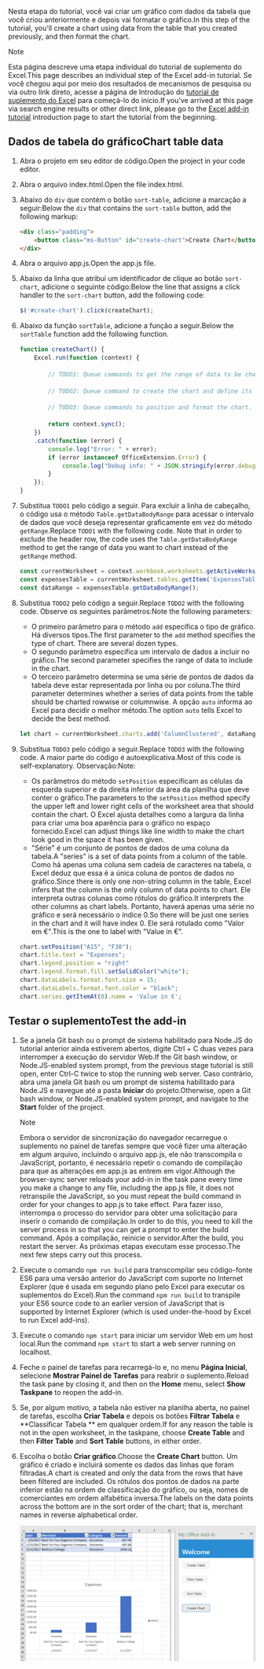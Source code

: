 <span data-ttu-id="2ff6a-101">Nesta etapa do tutorial, você vai criar um gráfico com dados da tabela que você criou anteriormente e depois vai formatar o gráfico.</span><span class="sxs-lookup"><span data-stu-id="2ff6a-101">In this step of the tutorial, you'll create a chart using data from the table that you created previously, and then format the chart.</span></span>

> [!NOTE]
> <span data-ttu-id="2ff6a-102">Esta página descreve uma etapa individual do tutorial de suplemento do Excel.</span><span class="sxs-lookup"><span data-stu-id="2ff6a-102">This page describes an individual step of the Excel add-in tutorial.</span></span> <span data-ttu-id="2ff6a-103">Se você chegou aqui por meio dos resultados de mecanismos de pesquisa ou via outro link direto, acesse a página de Introdução do [tutorial de suplemento do Excel](../tutorials/excel-tutorial.yml) para começá-lo do início.</span><span class="sxs-lookup"><span data-stu-id="2ff6a-103">If you’ve arrived at this page via search engine results or other direct link, please go to the [Excel add-in tutorial](../tutorials/excel-tutorial.yml) introduction page to start the tutorial from the beginning.</span></span>

## <a name="chart-table-data"></a><span data-ttu-id="2ff6a-104">Dados de tabela do gráfico</span><span class="sxs-lookup"><span data-stu-id="2ff6a-104">Chart table data</span></span>

1. <span data-ttu-id="2ff6a-105">Abra o projeto em seu editor de código.</span><span class="sxs-lookup"><span data-stu-id="2ff6a-105">Open the project in your code editor.</span></span>
2. <span data-ttu-id="2ff6a-106">Abra o arquivo index.html.</span><span class="sxs-lookup"><span data-stu-id="2ff6a-106">Open the file index.html.</span></span>
3. <span data-ttu-id="2ff6a-107">Abaixo do `div` que contém o botão `sort-table`, adicione a marcação a seguir:</span><span class="sxs-lookup"><span data-stu-id="2ff6a-107">Below the `div` that contains the `sort-table` button, add the following markup:</span></span>

    ```html
    <div class="padding">
        <button class="ms-Button" id="create-chart">Create Chart</button>
    </div>
    ```

4. <span data-ttu-id="2ff6a-108">Abra o arquivo app.js.</span><span class="sxs-lookup"><span data-stu-id="2ff6a-108">Open the app.js file.</span></span>

5. <span data-ttu-id="2ff6a-109">Abaixo da linha que atribui um identificador de clique ao botão `sort-chart`, adicione o seguinte código:</span><span class="sxs-lookup"><span data-stu-id="2ff6a-109">Below the line that assigns a click handler to the `sort-chart` button, add the following code:</span></span>

    ```js
    $('#create-chart').click(createChart);
    ```

6. <span data-ttu-id="2ff6a-110">Abaixo da função `sortTable`, adicione a função a seguir.</span><span class="sxs-lookup"><span data-stu-id="2ff6a-110">Below the `sortTable` function add the following function.</span></span>

    ```js
    function createChart() {
        Excel.run(function (context) {

            // TODO1: Queue commands to get the range of data to be charted.

            // TODO2: Queue command to create the chart and define its type.

            // TODO3: Queue commands to position and format the chart.

            return context.sync();
        })
        .catch(function (error) {
            console.log("Error: " + error);
            if (error instanceof OfficeExtension.Error) {
                console.log("Debug info: " + JSON.stringify(error.debugInfo));
            }
        });
    }
    ```

7. <span data-ttu-id="2ff6a-p102">Substitua `TODO1` pelo código a seguir. Para excluir a linha de cabeçalho, o código usa o método `Table.getDataBodyRange` para acessar o intervalo de dados que você deseja representar graficamente em vez do método `getRange`.</span><span class="sxs-lookup"><span data-stu-id="2ff6a-p102">Replace `TODO1` with the following code. Note that in order to exclude the header row, the code uses the `Table.getDataBodyRange` method to get the range of data you want to chart instead of the `getRange` method.</span></span>

    ```js
    const currentWorksheet = context.workbook.worksheets.getActiveWorksheet();
    const expensesTable = currentWorksheet.tables.getItem('ExpensesTable');
    const dataRange = expensesTable.getDataBodyRange();
    ```

8. <span data-ttu-id="2ff6a-113">Substitua `TODO2` pelo código a seguir.</span><span class="sxs-lookup"><span data-stu-id="2ff6a-113">Replace `TODO2` with the following code.</span></span> <span data-ttu-id="2ff6a-114">Observe os seguintes parâmetros:</span><span class="sxs-lookup"><span data-stu-id="2ff6a-114">Note the following parameters:</span></span>
   - <span data-ttu-id="2ff6a-p104">O primeiro parâmetro para o método `add` especifica o tipo de gráfico. Há diversos tipos.</span><span class="sxs-lookup"><span data-stu-id="2ff6a-p104">The first parameter to the `add` method specifies the type of chart. There are several dozen types.</span></span>
   - <span data-ttu-id="2ff6a-117">O segundo parâmetro especifica um intervalo de dados a incluir no gráfico.</span><span class="sxs-lookup"><span data-stu-id="2ff6a-117">The second parameter specifies the range of data to include in the chart.</span></span>
   - <span data-ttu-id="2ff6a-118">O terceiro parâmetro determina se uma série de pontos de dados da tabela deve estar representada por linha ou por coluna.</span><span class="sxs-lookup"><span data-stu-id="2ff6a-118">The third parameter determines whether a series of data points from the table should be charted rowwise or columnwise.</span></span> <span data-ttu-id="2ff6a-119">A opção `auto` informa ao Excel para decidir o melhor método.</span><span class="sxs-lookup"><span data-stu-id="2ff6a-119">The option `auto` tells Excel to decide the best method.</span></span>

    ```js
    let chart = currentWorksheet.charts.add('ColumnClustered', dataRange, 'auto');
    ```

9. <span data-ttu-id="2ff6a-120">Substitua `TODO3` pelo código a seguir.</span><span class="sxs-lookup"><span data-stu-id="2ff6a-120">Replace `TODO3` with the following code.</span></span> <span data-ttu-id="2ff6a-121">A maior parte do código é autoexplicativa.</span><span class="sxs-lookup"><span data-stu-id="2ff6a-121">Most of this code is self-explanatory.</span></span> <span data-ttu-id="2ff6a-122">Observação:</span><span class="sxs-lookup"><span data-stu-id="2ff6a-122">Note:</span></span>
   - <span data-ttu-id="2ff6a-123">Os parâmetros do método `setPosition` especificam as células da esquerda superior e da direita inferior da área da planilha que deve conter o gráfico.</span><span class="sxs-lookup"><span data-stu-id="2ff6a-123">The parameters to the `setPosition` method specify the upper left and lower right cells of the worksheet area that should contain the chart.</span></span> <span data-ttu-id="2ff6a-124">O Excel ajusta detalhes como a largura da linha para criar uma boa aparência para o gráfico no espaço fornecido.</span><span class="sxs-lookup"><span data-stu-id="2ff6a-124">Excel can adjust things like line width to make the chart look good in the space it has been given.</span></span>
   - <span data-ttu-id="2ff6a-125">"Série" é um conjunto de pontos de dados de uma coluna da tabela.</span><span class="sxs-lookup"><span data-stu-id="2ff6a-125">A "series" is a set of data points from a column of the table.</span></span> <span data-ttu-id="2ff6a-126">Como há apenas uma coluna sem cadeia de caracteres na tabela, o Excel deduz que essa é a única coluna de pontos de dados no gráfico.</span><span class="sxs-lookup"><span data-stu-id="2ff6a-126">Since there is only one non-string column in the table, Excel infers that the column is the only column of data points to chart.</span></span> <span data-ttu-id="2ff6a-127">Ele interpreta outras colunas como rótulos do gráfico.</span><span class="sxs-lookup"><span data-stu-id="2ff6a-127">It interprets the other columns as chart labels.</span></span> <span data-ttu-id="2ff6a-128">Portanto, haverá apenas uma série no gráfico e será necessário o índice 0.</span><span class="sxs-lookup"><span data-stu-id="2ff6a-128">So there will be just one series in the chart and it will have index 0.</span></span> <span data-ttu-id="2ff6a-129">Ele será rotulado como "Valor em €".</span><span class="sxs-lookup"><span data-stu-id="2ff6a-129">This is the one to label with "Value in €".</span></span>

    ```js
    chart.setPosition("A15", "F30");
    chart.title.text = "Expenses";
    chart.legend.position = "right"
    chart.legend.format.fill.setSolidColor("white");
    chart.dataLabels.format.font.size = 15;
    chart.dataLabels.format.font.color = "black";
    chart.series.getItemAt(0).name = 'Value in €';
    ```

## <a name="test-the-add-in"></a><span data-ttu-id="2ff6a-130">Testar o suplemento</span><span class="sxs-lookup"><span data-stu-id="2ff6a-130">Test the add-in</span></span>


1. <span data-ttu-id="2ff6a-131">Se a janela Git bash ou o prompt de sistema habilitado para Node.JS do tutorial anterior ainda estiverem abertos, digite Ctrl + C duas vezes para interromper a execução do servidor Web.</span><span class="sxs-lookup"><span data-stu-id="2ff6a-131">If the Git bash window, or Node.JS-enabled system prompt, from the previous stage tutorial is still open, enter Ctrl-C twice to stop the running web server.</span></span> <span data-ttu-id="2ff6a-132">Caso contrário, abra uma janela Git bash ou um prompt de sistema habilitado para Node.JS e navegue até a pasta **Iniciar** do projeto.</span><span class="sxs-lookup"><span data-stu-id="2ff6a-132">Otherwise, open a Git bash window, or Node.JS-enabled system prompt, and navigate to the **Start** folder of the project.</span></span>

     > [!NOTE]
     > <span data-ttu-id="2ff6a-133">Embora o servidor de sincronização do navegador recarregue o suplemento no painel de tarefas sempre que você fizer uma alteração em algum arquivo, incluindo o arquivo app.js, ele não transcompila o JavaScript, portanto, é necessário repetir o comando de compilação para que as alterações em app.js as entrem em vigor.</span><span class="sxs-lookup"><span data-stu-id="2ff6a-133">Although the browser-sync server reloads your add-in in the task pane every time you make a change to any file, including the app.js file, it does not retranspile the JavaScript, so you must repeat the build command in order for your changes to app.js to take effect.</span></span> <span data-ttu-id="2ff6a-134">Para fazer isso, interrompa o processo do servidor para obter uma solicitação para inserir o comando de compilação.</span><span class="sxs-lookup"><span data-stu-id="2ff6a-134">In order to do this, you need to kill the server process in so that you can get a prompt to enter the build command.</span></span> <span data-ttu-id="2ff6a-135">Após a compilação, reinicie o servidor.</span><span class="sxs-lookup"><span data-stu-id="2ff6a-135">After the build, you restart the server.</span></span> <span data-ttu-id="2ff6a-136">As próximas etapas executam esse processo.</span><span class="sxs-lookup"><span data-stu-id="2ff6a-136">The next few steps carry out this process.</span></span>

1. <span data-ttu-id="2ff6a-137">Execute o comando `npm run build` para transcompilar seu código-fonte ES6 para uma versão anterior do JavaScript com suporte no Internet Explorer (que é usada em segundo plano pelo Excel para executar os suplementos do Excel).</span><span class="sxs-lookup"><span data-stu-id="2ff6a-137">Run the command `npm run build` to transpile your ES6 source code to an earlier version of JavaScript that is supported by Internet Explorer (which is used under-the-hood by Excel to run Excel add-ins).</span></span>
2. <span data-ttu-id="2ff6a-138">Execute o comando `npm start` para iniciar um servidor Web em um host local.</span><span class="sxs-lookup"><span data-stu-id="2ff6a-138">Run the command `npm start` to start a web server running on localhost.</span></span>
4. <span data-ttu-id="2ff6a-139">Feche o painel de tarefas para recarregá-lo e, no menu **Página Inicial**, selecione **Mostrar Painel de Tarefas** para reabrir o suplemento.</span><span class="sxs-lookup"><span data-stu-id="2ff6a-139">Reload the task pane by closing it, and then on the **Home** menu, select **Show Taskpane** to reopen the add-in.</span></span>
5. <span data-ttu-id="2ff6a-140">Se, por algum motivo, a tabela não estiver na planilha aberta, no painel de tarefas, escolha **Criar Tabela** e depois os botões **Filtrar Tabela** e \*\*Classificar Tabela \*\* em qualquer ordem.</span><span class="sxs-lookup"><span data-stu-id="2ff6a-140">If for any reason the table is not in the open worksheet, in the taskpane, choose **Create Table** and then **Filter Table** and **Sort Table** buttons, in either order.</span></span>
6. <span data-ttu-id="2ff6a-141">Escolha o botão **Criar gráfico**.</span><span class="sxs-lookup"><span data-stu-id="2ff6a-141">Choose the **Create Chart** button.</span></span> <span data-ttu-id="2ff6a-142">Um gráfico é criado e incluirá somente os dados das linhas que foram filtradas.</span><span class="sxs-lookup"><span data-stu-id="2ff6a-142">A chart is created and only the data from the rows that have been filtered are included.</span></span> <span data-ttu-id="2ff6a-143">Os rótulos dos pontos de dados na parte inferior estão na ordem de classificação do gráfico, ou seja, nomes de comerciantes em ordem alfabética inversa.</span><span class="sxs-lookup"><span data-stu-id="2ff6a-143">The labels on the data points across the bottom are in the sort order of the chart; that is, merchant names in reverse alphabetical order.</span></span>

    ![Tutorial do Excel - Criar gráfico ](../images/excel-tutorial-create-chart.png)
